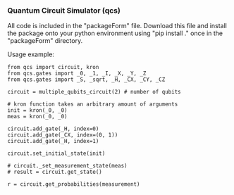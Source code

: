 ### Quantum Circuit Simulator (qcs)

All code is included in the "packageForm" file. Download this file and install the package onto your python environment using "pip install ." once in the "packageForm" directory.

Usage example:

```
from qcs import circuit, kron
from qcs.gates import _0, _1, _I, _X, _Y, _Z
from qcs.gates import _S, _sqrt, _H, _CX, _CY, _CZ

circuit = multiple_qubits_circuit(2) # number of qubits

# kron function takes an arbitrary amount of arguments
init = kron(_0, _0)
meas = kron(_0, _0)

circuit.add_gate(_H, index=0)
circuit.add_gate(_CX, index=(0, 1))
circuit.add_gate(_H, index=1)

circuit.set_initial_state(init)

# circuit._set_measurement_state(meas)
# result = circuit.get_state()

r = circuit.get_probabilities(measurement)
```

